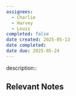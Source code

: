 ```yaml
---
assignees:
  - Charlie
  - Harvey
  - Louis
completed: false
date created: 2025-05-13
date completed: 
date due: 2025-05-24
---
```


description::<br>

## Relevant Notes

